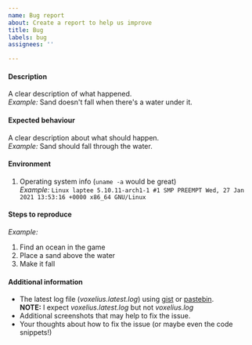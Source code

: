 ```yaml
---
name: Bug report
about: Create a report to help us improve
title: Bug
labels: bug
assignees: ''

---
```


#### Description
A clear description of what happened.  
_Example:_ Sand doesn't fall when there's a water under it.
#### Expected behaviour
A clear description about what should happen.  
_Example:_ Sand should fall through the water.
#### Environment
1. Operating system info (`uname -a` would be great)   
  _Example:_ `Linux laptee 5.10.11-arch1-1 #1 SMP PREEMPT Wed, 27 Jan 2021 13:53:16 +0000 x86_64 GNU/Linux`
#### Steps to reproduce
_Example:_
1. Find an ocean in the game
2. Place a sand above the water
3. Make it fall
#### Additional information
* The latest log file  (_voxelius.latest.log_) using [gist](https://gist.github.com/) or [pastebin](https://pastebin.com/).  
  **NOTE:** I expect _voxelius.latest.log_ but not _voxelius.log_
* Additional screenshots that may help to fix the issue.
* Your thoughts about how to fix the issue (or maybe even the code snippets!)
